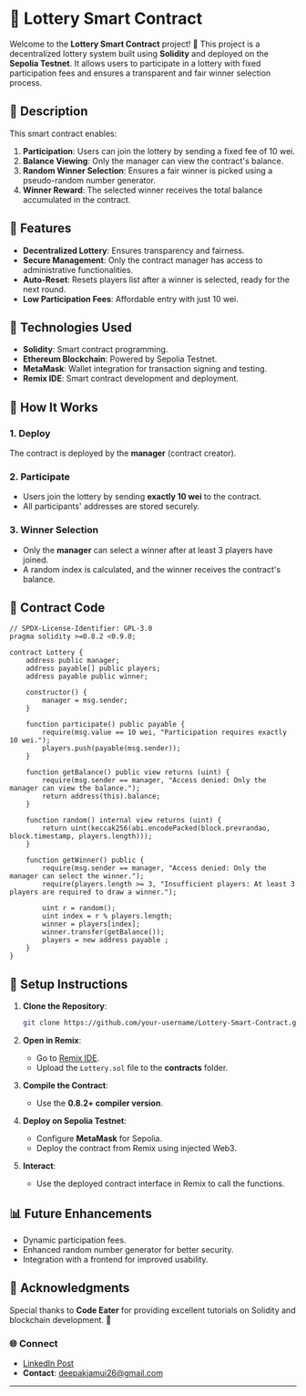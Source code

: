 
# 🎲 Lottery Smart Contract  

Welcome to the **Lottery Smart Contract** project! 🚀 This project is a decentralized lottery system built using **Solidity** and deployed on the **Sepolia Testnet**. It allows users to participate in a lottery with fixed participation fees and ensures a transparent and fair winner selection process.



## 📜 Description  

This smart contract enables:  
1. **Participation**: Users can join the lottery by sending a fixed fee of 10 wei.  
2. **Balance Viewing**: Only the manager can view the contract's balance.  
3. **Random Winner Selection**: Ensures a fair winner is picked using a pseudo-random number generator.  
4. **Winner Reward**: The selected winner receives the total balance accumulated in the contract.



## 🚀 Features  

- **Decentralized Lottery**: Ensures transparency and fairness.  
- **Secure Management**: Only the contract manager has access to administrative functionalities.  
- **Auto-Reset**: Resets players list after a winner is selected, ready for the next round.  
- **Low Participation Fees**: Affordable entry with just 10 wei.  



## 🔧 Technologies Used  

- **Solidity**: Smart contract programming.  
- **Ethereum Blockchain**: Powered by Sepolia Testnet.  
- **MetaMask**: Wallet integration for transaction signing and testing.  
- **Remix IDE**: Smart contract development and deployment.  



## 🚨 How It Works  

### 1. Deploy  
The contract is deployed by the **manager** (contract creator).  

### 2. Participate  
- Users join the lottery by sending **exactly 10 wei** to the contract.  
- All participants' addresses are stored securely.  

### 3. Winner Selection  
- Only the **manager** can select a winner after at least 3 players have joined.  
- A random index is calculated, and the winner receives the contract's balance.  



## 🧩 Contract Code  

```solidity
// SPDX-License-Identifier: GPL-3.0
pragma solidity >=0.8.2 <0.9.0;

contract Lottery {
    address public manager;
    address payable[] public players;
    address payable public winner;

    constructor() {
        manager = msg.sender;
    }

    function participate() public payable {
        require(msg.value == 10 wei, "Participation requires exactly 10 wei.");
        players.push(payable(msg.sender));
    }

    function getBalance() public view returns (uint) {
        require(msg.sender == manager, "Access denied: Only the manager can view the balance.");
        return address(this).balance;
    }

    function random() internal view returns (uint) {
        return uint(keccak256(abi.encodePacked(block.prevrandao, block.timestamp, players.length)));
    }

    function getWinner() public {
        require(msg.sender == manager, "Access denied: Only the manager can select the winner.");
        require(players.length >= 3, "Insufficient players: At least 3 players are required to draw a winner.");

        uint r = random();
        uint index = r % players.length;
        winner = players[index];
        winner.transfer(getBalance());
        players = new address payable ;
    }
}
```


## 📝 Setup Instructions  

1. **Clone the Repository**:  
   ```bash
   git clone https://github.com/your-username/Lottery-Smart-Contract.git
   ```
2. **Open in Remix**:  
   - Go to [Remix IDE](https://remix.ethereum.org/).  
   - Upload the `Lottery.sol` file to the **contracts** folder.  

3. **Compile the Contract**:  
   - Use the **0.8.2+ compiler version**.  

4. **Deploy on Sepolia Testnet**:  
   - Configure **MetaMask** for Sepolia.  
   - Deploy the contract from Remix using injected Web3.  

5. **Interact**:  
   - Use the deployed contract interface in Remix to call the functions.  



## 📊 Future Enhancements  

- Dynamic participation fees.  
- Enhanced random number generator for better security.  
- Integration with a frontend for improved usability.  



## 🎉 Acknowledgments  

Special thanks to **Code Eater** for providing excellent tutorials on Solidity and blockchain development. 🙌  



### 🌐 Connect  

- [LinkedIn Post](https://www.linkedin.com/posts/deepak-raaaz_blockchain-solidity-smartcontracts-activity-7266869624032362498-3CXK?utm_source=share&utm_medium=member_desktop)  
- **Contact**: deepakjamui26@gmail.com  

---
